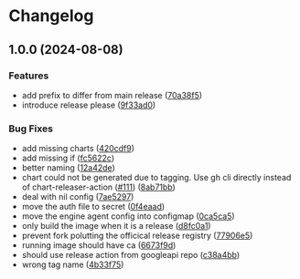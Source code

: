 # Changelog

## 1.0.0 (2024-08-08)


### Features

* add prefix to differ from main release ([70a38f5](https://github.com/iandyh/shibuya/commit/70a38f574ad5593c78d77456b6a83f735d62f3e4))
* introduce release please ([9f33ad0](https://github.com/iandyh/shibuya/commit/9f33ad0c7c22d1063b68fc22f7746e1ce748c86f))


### Bug Fixes

* add missing charts ([420cdf9](https://github.com/iandyh/shibuya/commit/420cdf94fa56d13b7bec7ce12dde20d14c1ffc39))
* add missing if ([fc5622c](https://github.com/iandyh/shibuya/commit/fc5622ca1a59ca3dec356039145bac5f6bf15c9c))
* better naming ([12a42de](https://github.com/iandyh/shibuya/commit/12a42de7e83c3e37f0e44a6fff923a5f59e48cfe))
* chart could not be generated due to tagging. Use gh cli directly instead of chart-releaser-action ([#111](https://github.com/iandyh/shibuya/issues/111)) ([8ab71bb](https://github.com/iandyh/shibuya/commit/8ab71bb47ce99c5c4d8e42976bcb277409f1354a))
* deal with nil config ([7ae5297](https://github.com/iandyh/shibuya/commit/7ae5297e768dd7629210d94786f067657b681b52))
* move the auth file to secret ([0f4eaad](https://github.com/iandyh/shibuya/commit/0f4eaadbc626935a04c56203f6fa8881795ae5b9))
* move the engine agent config into configmap ([0ca5ca5](https://github.com/iandyh/shibuya/commit/0ca5ca58eabe792eef3aaeb9b3c1acbff2f8d60b))
* only build the image when it is a release ([d8fc0a1](https://github.com/iandyh/shibuya/commit/d8fc0a1496f591d6c9254460010b28e3187bf5d8))
* prevent fork polutting the officical release registry ([77906e5](https://github.com/iandyh/shibuya/commit/77906e5140365321eb881d7c1edf2db1a94e1ae9))
* running image should have ca ([6673f9d](https://github.com/iandyh/shibuya/commit/6673f9df8d1a4f27c9b91c559c2745b16881db27))
* should use release action from googleapi repo ([c38a4bb](https://github.com/iandyh/shibuya/commit/c38a4bb2aaeb172a4d1e44296715d950724f5008))
* wrong tag name ([4b33f75](https://github.com/iandyh/shibuya/commit/4b33f7506cf2863665052650b3744ec8505adf1e))
